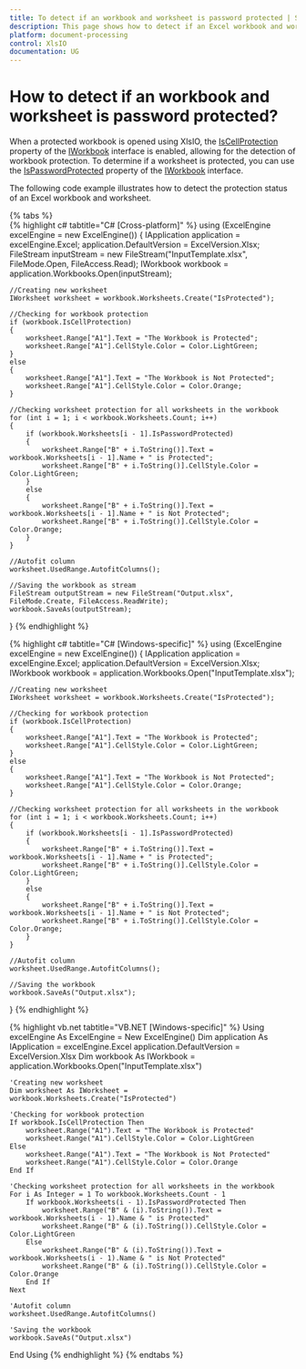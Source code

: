 ```yaml
---
title: To detect if an workbook and worksheet is password protected | Syncfusion
description: This page shows how to detect if an Excel workbook and worksheet is password protected using the Syncfusion .NET Excel library (XlsIO).
platform: document-processing
control: XlsIO
documentation: UG
---
```


# How to detect if an workbook and worksheet is password protected?

When a protected workbook is opened using XlsIO, the [IsCellProtection](https://help.syncfusion.com/cr/document-processing/Syncfusion.XlsIO.IWorkbook.html#Syncfusion_XlsIO_IWorkbook_IsCellProtection) property of the [IWorkbook](https://help.syncfusion.com/cr/document-processing/Syncfusion.XlsIO.IWorkbook.html) interface is enabled, allowing for the detection of workbook protection. To determine if a worksheet is protected, you can use the [IsPasswordProtected](https://help.syncfusion.com/cr/document-processing/Syncfusion.XlsIO.ITabSheet.html#Syncfusion_XlsIO_ITabSheet_IsPasswordProtected) property of the [IWorkbook](https://help.syncfusion.com/cr/document-processing/Syncfusion.XlsIO.IWorkbook.html) interface.

The following code example illustrates how to detect the protection status of an Excel workbook and worksheet.

{% tabs %}  
{% highlight c# tabtitle="C# [Cross-platform]" %}
using (ExcelEngine excelEngine = new ExcelEngine())
{
    IApplication application = excelEngine.Excel;
    application.DefaultVersion = ExcelVersion.Xlsx;
    FileStream inputStream = new FileStream("InputTemplate.xlsx", FileMode.Open, FileAccess.Read);
    IWorkbook workbook = application.Workbooks.Open(inputStream);

    //Creating new worksheet
    IWorksheet worksheet = workbook.Worksheets.Create("IsProtected");

    //Checking for workbook protection
    if (workbook.IsCellProtection)
    {
        worksheet.Range["A1"].Text = "The Workbook is Protected";
        worksheet.Range["A1"].CellStyle.Color = Color.LightGreen;
    }
    else
    {
        worksheet.Range["A1"].Text = "The Workbook is Not Protected";
        worksheet.Range["A1"].CellStyle.Color = Color.Orange;
    }

    //Checking worksheet protection for all worksheets in the workbook
    for (int i = 1; i < workbook.Worksheets.Count; i++)
    {
        if (workbook.Worksheets[i - 1].IsPasswordProtected)
        {
            worksheet.Range["B" + i.ToString()].Text = workbook.Worksheets[i - 1].Name + " is Protected";
            worksheet.Range["B" + i.ToString()].CellStyle.Color = Color.LightGreen;
        }
        else
        {
            worksheet.Range["B" + i.ToString()].Text = workbook.Worksheets[i - 1].Name + " is Not Protected";
            worksheet.Range["B" + i.ToString()].CellStyle.Color = Color.Orange;
        }
    }

    //Autofit column
    worksheet.UsedRange.AutofitColumns();

    //Saving the workbook as stream
    FileStream outputStream = new FileStream("Output.xlsx", FileMode.Create, FileAccess.ReadWrite);
    workbook.SaveAs(outputStream);
}
{% endhighlight %}

{% highlight c# tabtitle="C# [Windows-specific]" %}
using (ExcelEngine excelEngine = new ExcelEngine())
{
    IApplication application = excelEngine.Excel;
    application.DefaultVersion = ExcelVersion.Xlsx;
    IWorkbook workbook = application.Workbooks.Open("InputTemplate.xlsx");

    //Creating new worksheet
    IWorksheet worksheet = workbook.Worksheets.Create("IsProtected");

    //Checking for workbook protection
    if (workbook.IsCellProtection)
    {
        worksheet.Range["A1"].Text = "The Workbook is Protected";
        worksheet.Range["A1"].CellStyle.Color = Color.LightGreen;
    }
    else
    {
        worksheet.Range["A1"].Text = "The Workbook is Not Protected";
        worksheet.Range["A1"].CellStyle.Color = Color.Orange;
    }

    //Checking worksheet protection for all worksheets in the workbook
    for (int i = 1; i < workbook.Worksheets.Count; i++)
    {
        if (workbook.Worksheets[i - 1].IsPasswordProtected)
        {
            worksheet.Range["B" + i.ToString()].Text = workbook.Worksheets[i - 1].Name + " is Protected";
            worksheet.Range["B" + i.ToString()].CellStyle.Color = Color.LightGreen;
        }
        else
        {
            worksheet.Range["B" + i.ToString()].Text = workbook.Worksheets[i - 1].Name + " is Not Protected";
            worksheet.Range["B" + i.ToString()].CellStyle.Color = Color.Orange;
        }
    }

    //Autofit column
    worksheet.UsedRange.AutofitColumns();

    //Saving the workbook
    workbook.SaveAs("Output.xlsx");
}
{% endhighlight %}

{% highlight vb.net tabtitle="VB.NET [Windows-specific]" %}
Using excelEngine As ExcelEngine = New ExcelEngine()
    Dim application As IApplication = excelEngine.Excel
    application.DefaultVersion = ExcelVersion.Xlsx
    Dim workbook As IWorkbook = application.Workbooks.Open("InputTemplate.xlsx")

    'Creating new worksheet
    Dim worksheet As IWorksheet = workbook.Worksheets.Create("IsProtected")

    'Checking for workbook protection
    If workbook.IsCellProtection Then
        worksheet.Range("A1").Text = "The Workbook is Protected"
        worksheet.Range("A1").CellStyle.Color = Color.LightGreen
    Else
        worksheet.Range("A1").Text = "The Workbook is Not Protected"
        worksheet.Range("A1").CellStyle.Color = Color.Orange
    End If

    'Checking worksheet protection for all worksheets in the workbook
    For i As Integer = 1 To workbook.Worksheets.Count - 1
        If workbook.Worksheets(i - 1).IsPasswordProtected Then
            worksheet.Range("B" & (i).ToString()).Text = workbook.Worksheets(i - 1).Name & " is Protected"
            worksheet.Range("B" & (i).ToString()).CellStyle.Color = Color.LightGreen
        Else
            worksheet.Range("B" & (i).ToString()).Text = workbook.Worksheets(i - 1).Name & " is Not Protected"
            worksheet.Range("B" & (i).ToString()).CellStyle.Color = Color.Orange
        End If
    Next

    'Autofit column
    worksheet.UsedRange.AutofitColumns()

    'Saving the workbook
    workbook.SaveAs("Output.xlsx")
End Using
{% endhighlight %}
{% endtabs %}